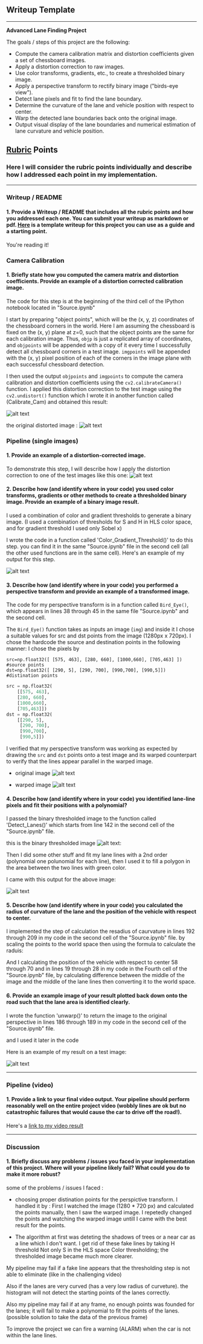 ## Writeup Template

---

**Advanced Lane Finding Project**

The goals / steps of this project are the following:

* Compute the camera calibration matrix and distortion coefficients given a set of chessboard images.
* Apply a distortion correction to raw images.
* Use color transforms, gradients, etc., to create a thresholded binary image.
* Apply a perspective transform to rectify binary image ("birds-eye view").
* Detect lane pixels and fit to find the lane boundary.
* Determine the curvature of the lane and vehicle position with respect to center.
* Warp the detected lane boundaries back onto the original image.
* Output visual display of the lane boundaries and numerical estimation of lane curvature and vehicle position.

[//]: # (Image References)

[image1]: ./output_images/undestorted_test.jpg "Undistorted"
[image2]: ./test_images/test1.jpg "Road Transformed"
[image3]: ./output_images/binary.jpg "Binary Example"
[image4]: ./output_images/warped_color.jpg "Warp Example straight lines color"
[image9]: ./output_images/warped.jpg "Warped Binary"

[image5]: ./output_images/lanes.png "Fit Visual"
[image6]: ./output_images/final.jpg "Output"
[image7]: ./camera_cal/calibration1.jpg "original distorted"
[image8]: ./test_images/straight_lines1.jpg "Road with straight lines"


[video1]: ./output_videos/project_video.mp4 "Output Video"

## [Rubric](https://review.udacity.com/#!/rubrics/571/view) Points

### Here I will consider the rubric points individually and describe how I addressed each point in my implementation.  

---

### Writeup / README

#### 1. Provide a Writeup / README that includes all the rubric points and how you addressed each one.  You can submit your writeup as markdown or pdf.  [Here](https://github.com/udacity/CarND-Advanced-Lane-Lines/blob/master/writeup_template.md) is a template writeup for this project you can use as a guide and a starting point.  

You're reading it!

### Camera Calibration

#### 1. Briefly state how you computed the camera matrix and distortion coefficients. Provide an example of a distortion corrected calibration image.

The code for this step is at the beginning of the third cell of the IPython notebook located in "Source.ipynb"  

I start by preparing "object points", which will be the (x, y, z) coordinates of the chessboard corners in the world. Here I am assuming the chessboard is fixed on the (x, y) plane at z=0, such that the object points are the same for each calibration image.  Thus, `objp` is just a replicated array of coordinates, and `objpoints` will be appended with a copy of it every time I successfully detect all chessboard corners in a test image.  `imgpoints` will be appended with the (x, y) pixel position of each of the corners in the image plane with each successful chessboard detection. 

I then used the output `objpoints` and `imgpoints` to compute the camera calibration and distortion coefficients using the `cv2.calibrateCamera()` function.  I applied this distortion correction to the test image using the `cv2.undistort()` function which I wrote it in another function called (Calibrate_Cam) and obtained this result: 

![alt text][image1]



the original distorted image :
![alt text][image7]


### Pipeline (single images)

#### 1. Provide an example of a distortion-corrected image.

To demonstrate this step, I will describe how I apply the distortion correction to one of the test images like this one:
![alt text][image2]

#### 2. Describe how (and identify where in your code) you used color transforms, gradients or other methods to create a thresholded binary image.  Provide an example of a binary image result.

I used a combination of color and gradient thresholds to generate a binary image. (I used a combination of thresholds for S and H in HLS color space, and for gradient threshold I used only Sobel x)

I wrote the code in a function called 'Color_Gradient_Threshold()' to do this step. you can find it in the same "Source.ipynb" file in the second cell (all the other used functions are in the same cell).  Here's an example of my output for this step.

![alt text][image3]

#### 3. Describe how (and identify where in your code) you performed a perspective transform and provide an example of a transformed image.

The code for my perspective transform is in a function called `Bird_Eye()`, which appears in lines 38 through 45 in the same file "Source.ipynb" and the second cell. 

The `Bird_Eye()` function takes as inputs an image (`img`) and inside it I chose a suitable values for src and dst points from the image (1280px x 720px).
I chose the hardcode the source and destination points in the following manner:
I chose the pixels by 

    src=np.float32([ [575, 463], [280, 660], [1000,660], [705,463] ]) #source points
    dst=np.float32([ [290, 5], [290, 700], [990,700], [990,5]])       #distination points 
    
    
```python
src = np.float32(
    [[575, 463],
    [280, 660],
    [1000,660],
    [705,463]])
dst = np.float32(
    [[290, 5],
     [290, 700],
     [990,700],
     [990,5]])
```


I verified that my perspective transform was working as expected by drawing the `src` and `dst` points onto a test image and its warped counterpart to verify that the lines appear parallel in the warped image.
- original image
![alt text][image8]


- warped image
![alt text][image4]

#### 4. Describe how (and identify where in your code) you identified lane-line pixels and fit their positions with a polynomial?
I passed the binary thresholded image to the function called 'Detect_Lanes()' which starts from line 142 in the second cell of the "Source.ipynb" file.

this is the binary thresholded image
![alt text][image3]:

Then I did some other stuff and fit my lane lines with a 2nd order (polynomial one polunomial for each line), then I used it to fill a polygon in the area between the two lines with green color.

I came with this output for the above image:

![alt text][image5]

#### 5. Describe how (and identify where in your code) you calculated the radius of curvature of the lane and the position of the vehicle with respect to center.

I implemented the step of calculation the resadius of caurvature in lines 192 through 209 in my code in the second cell of the "Source.ipynb" file.
by scaling the points to the world space
then using the formula to calculate the raduis:


And I calculating  the position of the vehicle with respect to center 58 through 70
and in lines 19 through 28 in my code in the Fourth cell of the "Source.ipynb" file,
by calculating difference between the middle of the image and the middle of the lane lines then converting it to the world space.

#### 6. Provide an example image of your result plotted back down onto the road such that the lane area is identified clearly.

I wrote the function 'unwarp()' to return the image to the original perspective in lines 186 through 189 in my code in the second cell of the "Source.ipynb" file.

and I used it later in the code

Here is an example of my result on a test image:

![alt text][image6]

---

### Pipeline (video)

#### 1. Provide a link to your final video output.  Your pipeline should perform reasonably well on the entire project video (wobbly lines are ok but no catastrophic failures that would cause the car to drive off the road!).

Here's a [link to my video result](./output_videos/project_video.mp4)

---

### Discussion

#### 1. Briefly discuss any problems / issues you faced in your implementation of this project.  Where will your pipeline likely fail?  What could you do to make it more robust?

some of the problems / issues I faced :
- choosing proper distination points for the perspictive transform. I handled it by :
First I watched the image (1280 * 720 px) and calculated the points manually, then I saw the warped image. I repetedly changed the points and watching the warped image untill I came with the best result for the points.

- The algorithm at first was deteting the shadows of trees or a near car as a line which I don't want.
I get rid of these fake lines by taking H threshold Not only S in the HLS space Color thresholding; the thresholded image became much more clearer.

My pipeline may fail if a fake line appears that the thresholding step is not able to eliminate (like in the challenging video)

Also if the lanes are very curved (has a very low radius of curveture). the histogram will not detect the starting points of the lanes correctly.

Also my pipeline may fail if at any frame, no enough points was founded for the lanes; it will fail to make a polynomial to fit the points of the lanes. (possible solution to take the data of the previous frame)

To improve the project we can fire a warning (ALARM) when the car is not within the lane lines.
